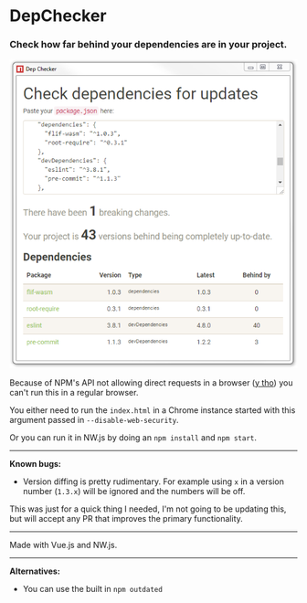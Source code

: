 # DepChecker

### Check how far behind your dependencies are in your project.

<p align="center"><img src="screenshot.png" alt="Screenshot of DepChecker running"></p>

Because of NPM's API not allowing direct requests in a browser ([y tho](http://i0.kym-cdn.com/entries/icons/original/000/022/978/yNlQWRM.jpg)) you can't run this in a regular browser.

You either need to run the `index.html` in a Chrome instance started with this argument passed in `--disable-web-security`.

Or you can run it in NW.js by doing an `npm install` and `npm start`.

* * *

**Known bugs:**

* Version diffing is pretty rudimentary. For example using `x` in a version number (`1.3.x`) will be ignored and the numbers will be off.

This was just for a quick thing I needed, I'm not going to be updating this, but will accept any PR that improves the primary functionality.

* * *

Made with Vue.js and NW.js.

* * *

**Alternatives:**

* You can use the built in `npm outdated`
